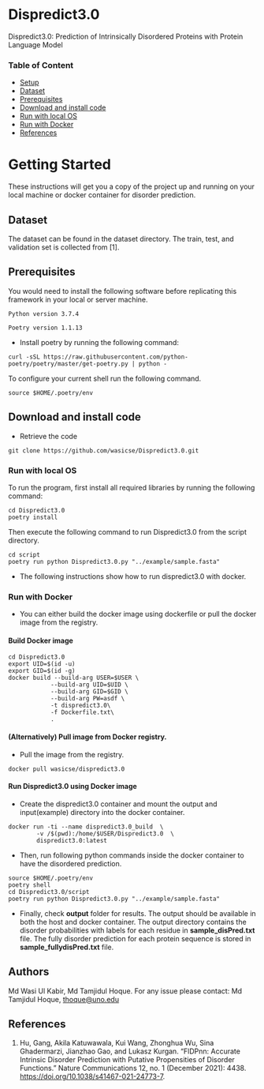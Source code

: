 #   Dispredict3.0
Dispredict3.0: Prediction of Intrinsically Disordered Proteins with Protein
Language Model

### Table of Content

- [Setup](#getting-started)
- [Dataset](#Dataset)
- [Prerequisites](#Prerequisites)
- [Download and install code](#download-and-install-code)
- [Run with local OS](#Run-with-local-OS)
- [Run with Docker](#Run-with-Docker)
- [References](#References) 

# Getting Started
 

These instructions will get you a copy of the project up and running on your local machine or docker container for disorder prediction. 

 ## Dataset
The dataset can be found in the dataset directory. The train, test, and validation set is collected from [1].

## Prerequisites

You would need to install the following software before replicating this framework in your local or server machine.

 ```
Python version 3.7.4

Poetry version 1.1.13
 ```
- Install poetry by running the following command:
 ```
curl -sSL https://raw.githubusercontent.com/python-poetry/poetry/master/get-poetry.py | python -
 ```
To configure your current shell run the following command.
```
source $HOME/.poetry/env
 ``` 
## Download and install code

- Retrieve the code

```
git clone https://github.com/wasicse/Dispredict3.0.git
```

### Run with local OS

To run the program, first install all required libraries by running the following command:

```
cd Dispredict3.0
poetry install
```

Then execute the following command to run Dispredict3.0 from the script directory.

```
cd script
poetry run python Dispredict3.0.py "../example/sample.fasta"
```

- The following instructions show how to run dispredict3.0 with docker.

### Run with Docker
- You can either build the docker image using dockerfile or pull the docker image from the registry.
#### Build Docker image 

```
cd Dispredict3.0
export UID=$(id -u)
export GID=$(id -g)
docker build --build-arg USER=$USER \
            --build-arg UID=$UID \
            --build-arg GID=$GID \
            --build-arg PW=asdf \
            -t dispredict3.0\
            -f Dockerfile.txt\
            .        
```
 #### (Alternatively) Pull image from Docker registry.

- Pull the image from the registry.
 ```
 docker pull wasicse/dispredict3.0
```
#### Run Dispredict3.0 using Docker image
- Create the dispredict3.0 container and mount the output and input(example) directory into the docker container.

```
docker run -ti --name dispredict3.0_build  \
        -v /$(pwd):/home/$USER/Dispredict3.0  \
        dispredict3.0:latest
```

- Then, run following python commands inside the docker container to have the disordered prediction.

```
source $HOME/.poetry/env
poetry shell
cd Dispredict3.0/script
poetry run python Dispredict3.0.py "../example/sample.fasta"
```

- Finally, check **output** folder for results. The output should be available in both the host and docker container. The output directory contains the disorder probabilities with labels for each residue in **sample_disPred.txt** file. The fully disorder prediction for each protein sequence is stored in **sample_fullydisPred.txt** file.



## Authors

Md Wasi Ul Kabir, Md Tamjidul Hoque. For any issue please contact: Md Tamjidul Hoque, thoque@uno.edu 

## References

1. Hu, Gang, Akila Katuwawala, Kui Wang, Zhonghua Wu, Sina Ghadermarzi, Jianzhao Gao, and Lukasz Kurgan. “FlDPnn: Accurate Intrinsic Disorder Prediction with Putative Propensities of Disorder Functions.” Nature Communications 12, no. 1 (December 2021): 4438. https://doi.org/10.1038/s41467-021-24773-7.





